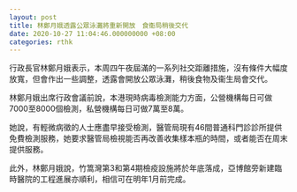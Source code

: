 ```yaml
---
layout: post
title: 林鄭月娥透露公眾泳灘將重新開放　食衞局稍後交代
date: 2020-10-27 11:04:46.000000000 +08:00
categories: rthk
---
```


行政長官林鄭月娥表示，本周四午夜屆滿的一系列社交距離措施，沒有條件大幅度放寬，但會作出一些調整，透露會開放公眾泳灘，稍後食物及衞生局會交代。

林鄭月娥出席行政會議前說，本港現時病毒檢測能力方面，公營機構每日可做7000至8000個檢測，私營機構每日可做7萬至8萬。

她說，有輕微病徵的人士應盡早接受檢測，醫管局現有46間普通科門診診所提供免費檢測服務，她要求醫管局檢視能否再改善收集樣本瓶的時間，或者能否在周末提供服務。

此外，林鄭月娥說，竹篙灣第3和第4期檢疫設施將於年底落成，亞博館旁新建臨時醫院的工程進展亦順利，相信可在明年1月前完成。
